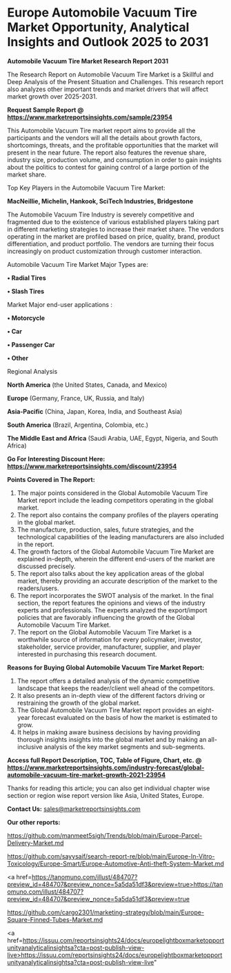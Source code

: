 # Europe Automobile Vacuum Tire Market Opportunity, Analytical Insights and Outlook 2025 to 2031

<strong>Automobile Vacuum Tire Market Research Report 2031</strong>

The Research Report on Automobile Vacuum Tire Market is a Skillful and Deep Analysis of the Present Situation and Challenges. This research report also analyzes other important trends and market drivers that will affect market growth over 2025-2031.

<strong>Request Sample Report @ <a href=https://www.marketreportsinsights.com/sample/23954>https://www.marketreportsinsights.com/sample/23954</a></strong>

This Automobile Vacuum Tire market report aims to provide all the participants and the vendors will all the details about growth factors, shortcomings, threats, and the profitable opportunities that the market will present in the near future. The report also features the revenue share, industry size, production volume, and consumption in order to gain insights about the politics to contest for gaining control of a large portion of the market share.

Top Key Players in the Automobile Vacuum Tire Market:

<strong>MacNeillie, Michelin, Hankook, SciTech Industries, Bridgestone</strong>

The Automobile Vacuum Tire Industry is severely competitive and fragmented due to the existence of various established players taking part in different marketing strategies to increase their market share. The vendors operating in the market are profiled based on price, quality, brand, product differentiation, and product portfolio. The vendors are turning their focus increasingly on product customization through customer interaction.

Automobile Vacuum Tire Market Major Types are:

<strong>• Radial Tires

• Slash Tires</strong>

Market Major end-user applications :

<strong>• Motorcycle

• Car

• Passenger Car

• Other</strong>

Regional Analysis

</u><strong><b>North America</b></strong> (the United States, Canada, and Mexico)

<strong><b>Europe </b></strong>(Germany, France, UK, Russia, and Italy)

<strong><b>Asia-Pacific</b></strong> (China, Japan, Korea, India, and Southeast Asia)

<strong><b>South America</b></strong> (Brazil, Argentina, Colombia, etc.)

<strong><b>The Middle East and Africa</b></strong> (Saudi Arabia, UAE, Egypt, Nigeria, and South Africa)

<strong>Go For Interesting Discount Here: <a href=https://www.marketreportsinsights.com/discount/23954>https://www.marketreportsinsights.com/discount/23954</a></strong>

<strong>Points Covered in The Report:</strong>
<ol>
  <li>The major points considered in the Global Automobile Vacuum Tire Market report include the leading competitors operating in the global market.</li>
  <li>The report also contains the company profiles of the players operating in the global market.</li>
  <li>The manufacture, production, sales, future strategies, and the technological capabilities of the leading manufacturers are also included in the report.</li>
  <li>The growth factors of the Global Automobile Vacuum Tire Market are explained in-depth, wherein the different end-users of the market are discussed precisely.</li>
  <li>The report also talks about the key application areas of the global market, thereby providing an accurate description of the market to the readers/users.</li>
  <li>The report incorporates the SWOT analysis of the market. In the final section, the report features the opinions and views of the industry experts and professionals. The experts analyzed the export/import policies that are favorably influencing the growth of the Global Automobile Vacuum Tire Market.</li>
  <li>The report on the Global Automobile Vacuum Tire Market is a worthwhile source of information for every policymaker, investor, stakeholder, service provider, manufacturer, supplier, and player interested in purchasing this research document.</li>
</ol>
<strong>Reasons for Buying Global Automobile Vacuum Tire Market Report:</strong>

<ol>
  <li>The report offers a detailed analysis of the dynamic competitive landscape that keeps the reader/client well ahead of the competitors.</li>
  <li>It also presents an in-depth view of the different factors driving or restraining the growth of the global market.</li>
  <li>The Global Automobile Vacuum Tire Market report provides an eight-year forecast evaluated on the basis of how the market is estimated to grow.</li>
  <li>It helps in making aware business decisions by having providing thorough insights insights into the global market and by making an all-inclusive analysis of the key market segments and sub-segments.</li>
</ol>
<strong>Access full Report Description, TOC, Table of Figure, Chart, etc. @ <a href=https://www.marketreportsinsights.com/industry-forecast/global-automobile-vacuum-tire-market-growth-2021-23954>https://www.marketreportsinsights.com/industry-forecast/global-automobile-vacuum-tire-market-growth-2021-23954</a></strong>


Thanks for reading this article; you can also get individual chapter wise section or region wise report version like Asia, United States, Europe.

<strong>Contact Us:</strong>
sales@marketreportsinsights.com

<strong>Our other reports:</strong>

<a href=https://github.com/manmeet5sigh/Trends/blob/main/Europe-Parcel-Delivery-Market.md>https://github.com/manmeet5sigh/Trends/blob/main/Europe-Parcel-Delivery-Market.md</a>

<a href=https://github.com/sayysaif/search-report-re/blob/main/Europe-In-Vitro-Toxicology/Europe-Smart/Europe-Automotive-Anti-theft-System-Market.md>https://github.com/sayysaif/search-report-re/blob/main/Europe-In-Vitro-Toxicology/Europe-Smart/Europe-Automotive-Anti-theft-System-Market.md</a>

<a href=https://tanomuno.com/illust/484707?preview_id=484707&preview_nonce=5a5da51df3&preview=true>https://tanomuno.com/illust/484707?preview_id=484707&preview_nonce=5a5da51df3&preview=true</a>

<a href=https://github.com/cargo2301/marketing-strategy/blob/main/Europe-Square-Finned-Tubes-Market.md>https://github.com/cargo2301/marketing-strategy/blob/main/Europe-Square-Finned-Tubes-Market.md</a>

<a href=https://issuu.com/reportsinsights24/docs/europelightboxmarketopportunityanalyticalinsightsa?cta=post-publish-view-live>https://issuu.com/reportsinsights24/docs/europelightboxmarketopportunityanalyticalinsightsa?cta=post-publish-view-live</a>"
